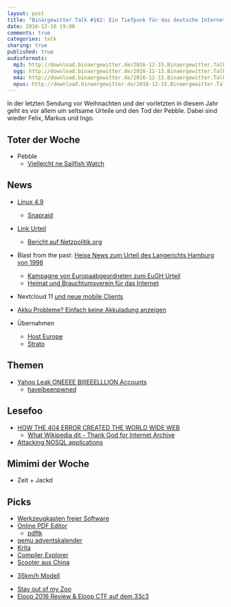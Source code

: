 ```yaml
---
layout: post
title: "Binärgewitter Talk #162: Ein Tiefpunk für das deutsche Internet"
date: 2016-12-16 19:00
comments: true
categories: talk
sharing: true
published: true
audioformats:
  mp3: http://download.binaergewitter.de/2016-12-15.Binaergewitter.Talk.162.mp3
  ogg: http://download.binaergewitter.de/2016-12-15.Binaergewitter.Talk.162.ogg
  m4a: http://download.binaergewitter.de/2016-12-15.Binaergewitter.Talk.162.m4a
  opus: http://download.binaergewitter.de/2016-12-15.Binaergewitter.Talk.162.opus
---
```

In der letzten Sendung vor Weihnachten und der vorletzten in diesem Jahr geht es vor allem um seltsame Urteile und den Tod der Pebble.  Dabei sind wieder Felix, Markus und Ingo.

## Toter der Woche
- Pebble
    - [Vielleicht ne Sailfish Watch](https://blog.jolla.com/watch/ )

## News
* [Linux 4.9]( http://www.brendangregg.com/blog/2016-10-21/linux-efficient-profiler.html )  
  - [Snapraid]( http://www.snapraid.it/ )
* [Link Urteil](https://www.heise.de/ix/meldung/Gericht-bestaetigt-Haftung-fuer-Urheberrechtsverletzungen-auf-verlinkten-Seiten-3566919.html ) 
  - [Bericht auf Netzpolitik.org]( https://netzpolitik.org/2016/befuerchtungen-bestaetigt-erste-entscheidung-in-deutschland-nach-eugh-urteil-verschaerft-linkhaftung/ )

* Blast from the past: [Heise News zum Urteil des Langerichts Hamburg von 1998]( https://www.heise.de/newsticker/meldung/Kampagne-Freedom-for-Links-meldet-ersten-Erfolge-13383.html )
  - [Kampagne von Europaabgeordneten zum EuGH Urteil](https://savethelink.org/ )
  - [Heimat und Brauchtumsverein für das Internet]( https://netzpolitik.org/2016/was-fehlt-dirk-von-gehlen-sagt-ein-heimat-und-brauchtumsverein-fuer-das-netz/ )
* Nextcloud 11 [und neue mobile Clients]( http://stadt-bremerhaven.de/nextcloud-veroeffentlicht-neue-clients-fuer-android-und-ios/ )
* [Akku Probleme? Einfach keine Akkuladung anzeigen]( https://www.heise.de/newsticker/meldung/Nach-Akkuproblemen-bei-MacBook-Pro-Apple-streicht-Restlaufanzeige-aus-macOS-Sierra-3569943.html?wt_mc=rss.ho.beitrag.atom )
* Übernahmen
    * [Host Europe](http://t3n.de/news/webhosting-godaddy-kauft-host-europe-774785/ )
    * [Strato](https://www.heise.de/newsticker/meldung/United-Internet-1-1-uebernimmt-Web-Hoster-Strato-3570790.html )

## Themen

* [Yahoo Leak ONEEEE BIIIEEELLLION Accounts]( http://www.theregister.co.uk/2016/12/14/one_billion_yahoo_accounts_stolen/ )
  - [haveibeenpwned]( https://haveibeenpwned.com/ )


## Lesefoo
* [HOW THE 404 ERROR CREATED THE WORLD WIDE WEB](http://www.popularmechanics.com/technology/a24091/404-error-world-wide-web/ )
  - [What Wikipedia dit - Thank God for Internet Archive](https://blog.wikimedia.org/2016/10/26/internet-archive-broken-links/ )
* [Attacking NOSQL applications]( https://isc.sans.edu/diary/Attacking+NoSQL+applications/21787 )

## Mimimi der Woche

- Zeit + Jackd

## Picks
- [Werkzeugkasten freier Software]( http://www.medien-in-die-schule.de/werkzeugkaesten/werkzeugkasten-freie-software/werkzeugportraits-freie-software/ )
- [Online PDF Editor]( https://www.sejda.com/pdf-editor )
   * [pdftk]( https://en.wikipedia.org/wiki/PDFtk )
- [qemu adventskalender](http://www.qemu-advent-calendar.org/2016/ )
- [Krita](https://krita.org/en/release-notes-for-krita-3-1/ )
- [Compiler Explorer]( http://godbolt.org/ )
- [Scooter aus China]( https://www.aliexpress.com/item/Electric-Two-wheel-Scooter-Endurance-Mileage-15-miles-Carbon-Fiber-Scooters-250W-24V-8-8-Ah/32750647763.html )
 * [35km/h Modell]( https://www.aliexpress.com/item/2016-New-Design-Carbon-Fiber-Electric-Scooter-with-New-Screen-good-foldable-system-10-4AH-8/32740764295.html )
- [Stay out of my Zoo]( https://soomz.io/de/ )
- [Eloop 2016 Review & Eloop CTF auf dem 33c3]( http://eloop.org/review-eloop-2016.html#review-eloop-2016 )
